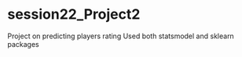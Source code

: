 # session22_Project2
Project on predicting players rating
Used both statsmodel and sklearn packages
